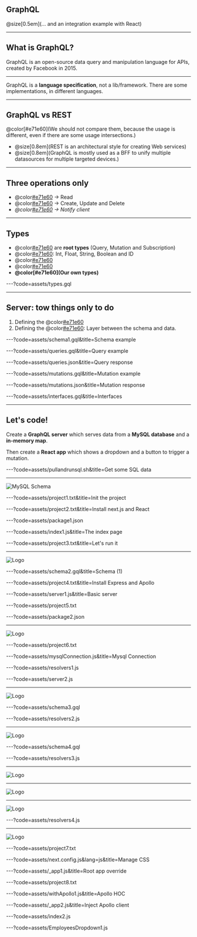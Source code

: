 
## GraphQL

@size[0.5em](... and an integration example with React)

---

## What is GraphQL?

GraphQL is an open-source data query and manipulation language for APIs, created by Facebook in 2015.

---

GraphQL is a **language specification**, not a lib/framework. There are some implementations, in different languages.

---

## GraphQL vs REST

@color[#e71e60](We should not compare them, because the usage is different, even if there are some usage intersections.)

* @size[0.8em](REST is an architectural style for creating Web services)
* @size[0.8em](GraphQL is mostly used as a BFF to unify multiple datasources for multiple targeted devices.)

---

## Three operations only

* @color[#e71e60](Query) -> Read
* @color[#e71e60](Mutation) -> Create, Update and Delete
* _@color[#e71e60](Subscription) -> Notify client_

---

## Types

* @color[#e71e60](Operations) are **root types** (Query, Mutation and Subscription)
* @color[#e71e60](Scalars): Int, Float, String, Boolean and ID
* @color[#e71e60](Enumerations)
* @color[#e71e60](Lists)
* **@color[#e71e60](Our own types)**

---?code=assets/types.gql

---

## Server: tow things only to do

1. Defining the @color[#e71e60](schema)
2. Defining the @color[#e71e60](resolvers): Layer between the schema and data.

---?code=assets/schema1.gql&title=Schema example

---?code=assets/queries.gql&title=Query example

---?code=assets/queries.json&title=Query response

---?code=assets/mutations.gql&title=Mutation example

---?code=assets/mutations.json&title=Mutation response

---?code=assets/interfaces.gql&title=Interfaces

---

## Let's code!

Create a **GraphQL server** which serves data from a **MySQL database** and a **in-memory map**.

Then create a **React app** which shows a dropdown and a button to trigger a mutation.

---?code=assets/pullandrunsql.sh&title=Get some SQL data

---

![MySQL Schema](assets/employees-schema.png)

---?code=assets/project1.txt&title=Init the project

---?code=assets/project2.txt&title=Install next.js and React

---?code=assets/package1.json

---?code=assets/index1.js&title=The index page

---?code=assets/project3.txt&title=Let's run it

---

![Logo](assets/screen1.png)

---?code=assets/schema2.gql&title=Schema (1)

---?code=assets/project4.txt&title=Install Express and Apollo

---?code=assets/server1.js&title=Basic server

---?code=assets/project5.txt

---?code=assets/package2.json

---

![Logo](assets/screen2.png)

---?code=assets/project6.txt

---?code=assets/mysqlConnection.js&title=Mysql Connection

---?code=assets/resolvers1.js

---?code=assets/server2.js

---

![Logo](assets/screen3.png)

---?code=assets/schema3.gql

---?code=assets/resolvers2.js

---

![Logo](assets/screen4.png)

---?code=assets/schema4.gql

---?code=assets/resolvers3.js

---

![Logo](assets/screen5.png)

---

![Logo](assets/screen6.png)

---

![Logo](assets/screen7.png)

---?code=assets/resolvers4.js

---

![Logo](assets/screen8.png)

---?code=assets/project7.txt

---?code=assets/next.config.js&lang=js&title=Manage CSS

---?code=assets/_app1.js&title=Root app override

---?code=assets/project8.txt

---?code=assets/withApollo1.js&title=Apollo HOC

---?code=assets/_app2.js&title=Inject Apollo client

---?code=assets/index2.js

---?code=assets/EmployeesDropdown1.js
